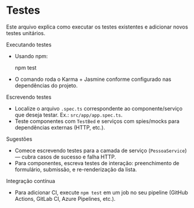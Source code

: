 # Testes

Este arquivo explica como executar os testes existentes e adicionar novos testes unitários.

Executando testes

-   Usando npm:

    npm test

-   O comando roda o Karma + Jasmine conforme configurado nas dependências do projeto.

Escrevendo testes

-   Localize o arquivo `.spec.ts` correspondente ao componente/serviço que deseja testar. Ex.: `src/app/app.spec.ts`.
-   Teste componentes com `TestBed` e serviços com spies/mocks para dependências externas (HTTP, etc.).

Sugestões

-   Comece escrevendo testes para a camada de serviço (`PessoaService`) — cubra casos de sucesso e falha HTTP.
-   Para componentes, escreva testes de interação: preenchimento de formulário, submissão, e re-renderização da lista.

Integração contínua

-   Para adicionar CI, execute `npm test` em um job no seu pipeline (GitHub Actions, GitLab CI, Azure Pipelines, etc.).
